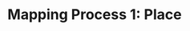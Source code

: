 ---
title: "Mapping Process 1: Place"
video:
    src: https://vimeo.com/785376561
    id: 785376561
    type: vimeo
image:
    src: /assets/videography/mapping_process__place.avif
    alt: 

---